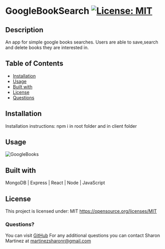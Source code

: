 # GoogleBookSearch   [![License: MIT](https://img.shields.io/badge/License-MIT-yellow.svg)](https://opensource.org/licenses/MIT)

  ## Description
  An app for simple google books searches. Users are able to save,search and delete books they are interested in.

  ## Table of Contents

  * [Installation](#Installation)
  * [Usage](#Usage)
  * [Built with](#Built-with)
  * [License](#License)
  * [Questions](#Questions)
  
  ## Installation
  Installation instructions: npm i in root folder and in client folder

  ## Usage 
  ![GoogleBooks](https://user-images.githubusercontent.com/30086519/116628280-40104d80-a8fb-11eb-8c5b-6be0eba664ee.png)

  ## Built with
  MongoDB | Express | React | Node | JavaScript


  ## License 
  This project is licensed under: MIT https://opensource.org/licenses/MIT

  ### Questions?
  You can visit [GitHub](https://github.com/sharon1106)
  For any additional questions you can contact Sharon Martinez at <martinezsharonr@gmail.com>
